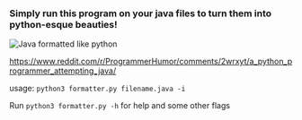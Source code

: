 ### Simply run this program on your java files to turn them into python-esque beauties!

![Java formatted like python](https://i.imgur.com/wG51k7v.png)

https://www.reddit.com/r/ProgrammerHumor/comments/2wrxyt/a_python_programmer_attempting_java/

usage: `python3 formatter.py filename.java -i`

Run `python3 formatter.py -h` for help and some other flags
